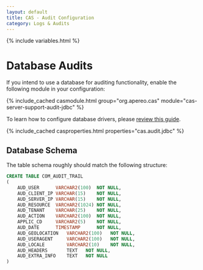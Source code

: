 ```yaml
---
layout: default
title: CAS - Audit Configuration
category: Logs & Audits
---
```

{% include variables.html %}

# Database Audits

If you intend to use a database for auditing functionality, enable the following module in your configuration:

{% include_cached casmodule.html group="org.apereo.cas" module="cas-server-support-audit-jdbc" %}

To learn how to configure database drivers, please [review this guide](../installation/JDBC-Drivers.html).

{% include_cached casproperties.html properties="cas.audit.jdbc" %}
         
## Database Schema

The table schema roughly should match the following structure:

```sql
CREATE TABLE COM_AUDIT_TRAIL
(
    AUD_USER      VARCHAR2(100)  NOT NULL,
    AUD_CLIENT_IP VARCHAR(15)    NOT NULL,
    AUD_SERVER_IP VARCHAR(15)    NOT NULL,
    AUD_RESOURCE  VARCHAR2(1024) NOT NULL,
    AUD_TENANT    VARCHAR(25)    NOT NULL,
    AUD_ACTION    VARCHAR2(100)  NOT NULL,
    APPLIC_CD     VARCHAR2(5)    NOT NULL,
    AUD_DATE      TIMESTAMP      NOT NULL,
    AUD_GEOLOCATION   VARCHAR2(100)   NOT NULL,
    AUD_USERAGENT     VARCHAR2(100)   NOT NULL,
    AUD_LOCALE        VARCHAR2(10)    NOT NULL,
    AUD_HEADERS       TEXT   NOT NULL,
    AUD_EXTRA_INFO    TEXT   NOT NULL
)
```
